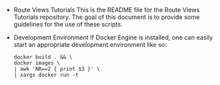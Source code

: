 * Route Views Tutorials
  This is the README file for the Route Views Tutorials repository. The goal of this document is to provide some guidelines for the use of these scripts.

* Development Environment
  If Docker Engine is installed, one can easily start an appropriate development environment like so:
  ```
  docker build . && \
  docker images \
  | awk 'NR==2 { print $3 }' \
  | xargs docker run -t
  ```
  